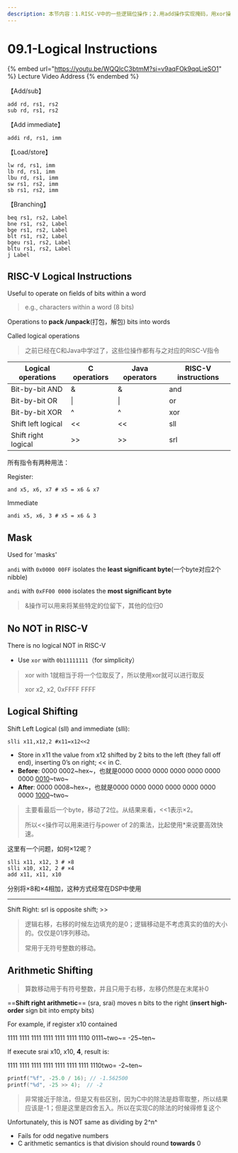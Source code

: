 ```yaml
---
description: 本节内容：1.RISC-V中的一些逻辑位操作；2.用add操作实现掩码，用xor操作实现非；3.逻辑移动（仅仅看做01序列，处理无符号数）；4.算数右移（有符号数）
---
```


# 09.1-Logical Instructions

{% embed url="https://youtu.be/WQQlcC3btmM?si=v9aqFOk9qqLieSO1" %}
Lecture Video Address
{% endembed %}

【Add/sub】

```assembly
add rd, rs1, rs2
sub rd, rs1, rs2
```

【Add immediate】

```assembly
addi rd, rs1, imm
```

【Load/store】

```assembly
lw rd, rs1, imm
lb rd, rs1, imm
lbu rd, rs1, imm
sw rs1, rs2, imm
sb rs1, rs2, imm
```

【Branching】

```assembly
beq rs1, rs2, Label
bne rs1, rs2, Label
bge rs1, rs2, Label
blt rs1, rs2, Label
bgeu rs1, rs2, Label
bltu rs1, rs2, Label
j Label
```

## RISC-V Logical Instructions

Useful to operate on fields of bits within a word 

> e.g., characters within a word (8 bits)

Operations to **pack /unpack**(打包，解包) bits into words

Called logical operations

> 之前已经在C和Java中学过了，这些位操作都有与之对应的RISC-V指令

| Logical operations  | C operatiors | Java operators | RISC-V instructions |
| ------------------- | ------------ | -------------- | ------------------- |
| Bit-by-bit AND      | &            | &              | and                 |
| Bit-by-bit OR       | \|           | \|             | or                  |
| Bit-by-bit XOR      | ^            | ^              | xor                 |
| Shift left logical  | <<           | <<             | sll                 |
| Shift right logical | >>           | >>             | srl                 |

所有指令有两种用法：

Register: 

```Assembly
and x5, x6, x7 # x5 = x6 & x7
```

Immediate

```Assembly
andi x5, x6, 3 # x5 = x6 & 3
```

## Mask

Used for 'masks'

`andi` with `0x0000 00FF` isolates the **least significant byte**(一个byte对应2个nibble)

`andi` with `0xFF00 0000` isolates the **most significant byte**

> &操作可以用来将某些特定的位留下，其他的位归0

## No NOT in RISC-V

There is no logical NOT in RISC-V

- Use `xor` with `0b11111111`（for simplicity）

> xor with 1就相当于将一个位取反了，所以使用xor就可以进行取反 
>
> xor x2, x2, 0xFFFF FFFF

## Logical Shifting

Shift Left Logical (sll) and immediate (slli):

```Assembly
slli x11,x12,2 #x11=x12<<2
```

- Store in x11 the value from x12 shifted by 2 bits to the left (they fall off end), inserting 0’s on right; << in C.
- **Before**: 0000 0002~hex~，也就是0000 0000 0000 0000 0000 0000 0000 <u>0010</u>~two~
- **After**: 0000 0008~hex~，也就是0000 0000 0000 0000 0000 0000 0000 <u>1000</u>~two~

> 主要看最后一个byte，移动了2位。从结果来看，<<1表示×2。
>
> 所以<<操作可以用来进行与power of 2的乘法，比起使用*来说要高效快速。

这里有一个问题，如何×12呢？

```assembly
slli x11, x12, 3 # ×8
slli x10, x12, 2 # ×4
add x11, x11, x10
```

分别将×8和×4相加，这种方式经常在DSP中使用

---

Shift Right: srl is opposite shift; >>

> 逻辑右移，右移的时候左边填充的是0；逻辑移动是不考虑真实的值的大小的。仅仅是01序列移动。
>
> 常用于无符号整数的移动。

## Arithmetic Shifting

> 算数移动用于有符号整数，并且只用于右移，左移仍然是在末尾补0

==**Shift right arithmetic**== (sra, srai) moves n bits to the right (**insert high-order** sign bit into empty bits)

For example, if register x10 contained

1111 1111 1111 1111 1111 1111 1110 0111~two~= -25~ten~

If execute srai x10, x10, **4**, result is:

1111 1111 1111 1111 1111 1111 1111 1110two= -2~ten~

```c
printf("%f", -25.0 / 16); // -1.562500
printf("%d", -25 >> 4);  // -2
```

> 非常接近于除法，但是又有些区别，因为C中的除法是趋零取整，所以结果应该是-1；但是这里是四舍五入。所以在实现C的除法的时候得修复这个

Unfortunately, this is NOT same as dividing by 2^n^

- Fails for odd negative numbers
- C arithmetic semantics is that division should round **towards** 0

